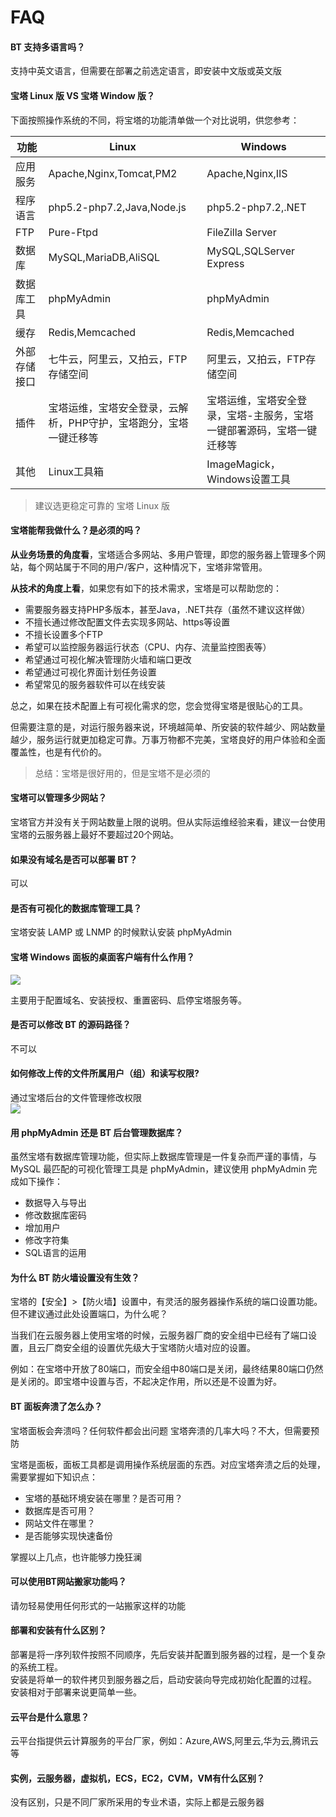 # FAQ

#### BT 支持多语言吗？

支持中英文语言，但需要在部署之前选定语言，即安装中文版或英文版

#### 宝塔 Linux 版 VS 宝塔 Window 版？

下面按照操作系统的不同，将宝塔的功能清单做一个对比说明，供您参考：

|  功能  |  Linux  |  Windows  |
| --- | --- | --- |
| 应用服务   |  Apache,Nginx,Tomcat,PM2  | Apache,Nginx,IIS   |
|  程序语言  |   php5.2-php7.2,Java,Node.js |   php5.2-php7.2,.NET |
|   FTP |  Pure-Ftpd  |  FileZilla Server |
|   数据库 |  MySQL,MariaDB,AliSQL  |  MySQL,SQLServer Express  |
|  数据库工具  | phpMyAdmin   |  phpMyAdmin  |
|  缓存  |  Redis,Memcached  |  Redis,Memcached   |
| 外部存储接口    |  七牛云，阿里云，又拍云，FTP存储空间  | 阿里云，又拍云，FTP存储空间   |
|  插件 |   宝塔运维，宝塔安全登录，云解析，PHP守护，宝塔跑分，宝塔一键迁移等 |  宝塔运维，宝塔安全登录，宝塔-主服务，宝塔一键部署源码，宝塔一键迁移等   |
|  其他  |  Linux工具箱  | ImageMagick，Windows设置工具   |

> 建议选更稳定可靠的 宝塔 Linux 版

#### 宝塔能帮我做什么？是必须的吗？

**从业务场景的角度看**，宝塔适合多网站、多用户管理，即您的服务器上管理多个网站，每个网站属于不同的用户/客户，这种情况下，宝塔非常管用。

**从技术的角度上看**，如果您有如下的技术需求，宝塔是可以帮助您的：

* 需要服务器支持PHP多版本，甚至Java，.NET共存（虽然不建议这样做）
* 不擅长通过修改配置文件去实现多网站、https等设置
* 不擅长设置多个FTP
* 希望可以监控服务器运行状态（CPU、内存、流量监控图表等）
* 希望通过可视化解决管理防火墙和端口更改
* 希望通过可视化界面计划任务设置
* 希望常见的服务器软件可以在线安装

总之，如果在技术配置上有可视化需求的您，您会觉得宝塔是很贴心的工具。

但需要注意的是，对运行服务器来说，环境越简单、所安装的软件越少、网站数量越少，服务运行就更加稳定可靠。万事万物都不完美，宝塔良好的用户体验和全面覆盖性，也是有代价的。

> 总结：宝塔是很好用的，但是宝塔不是必须的

#### 宝塔可以管理多少网站？

宝塔官方并没有关于网站数量上限的说明。但从实际运维经验来看，建议一台使用宝塔的云服务器上最好不要超过20个网站。


#### 如果没有域名是否可以部署 BT？

可以

#### 是否有可视化的数据库管理工具？

宝塔安装 LAMP 或 LNMP 的时候默认安装 phpMyAdmin

#### 宝塔 Windows 面板的桌面客户端有什么作用？

![](http://libs.websoft9.com/Websoft9/DocsPicture/zh/btwin/bt-wintools-websoft9.png)

主要用于配置域名、安装授权、重置密码、启停宝塔服务等。


#### 是否可以修改 BT 的源码路径？

不可以

#### 如何修改上传的文件所属用户（组）和读写权限?

通过宝塔后台的文件管理修改权限  
![](http://libs.websoft9.com/Websoft9/DocsPicture/zh/btlinux/bt-quanxian-websoft9.png)


#### 用 phpMyAdmin 还是 BT 后台管理数据库？

虽然宝塔有数据库管理功能，但实际上数据库管理是一件复杂而严谨的事情，与 MySQL 最匹配的可视化管理工具是 phpMyAdmin，建议使用 phpMyAdmin 完成如下操作：

*   数据导入与导出
*   修改数据库密码
*   增加用户
*   修改字符集
*   SQL语言的运用

#### 为什么 BT 防火墙设置没有生效？

宝塔的【安全】>【防火墙】设置中，有灵活的服务器操作系统的端口设置功能。但不建议通过此处设置端口，为什么呢？  

当我们在云服务器上使用宝塔的时候，云服务器厂商的安全组中已经有了端口设置，且云厂商安全组的设置优先级大于宝塔防火墙对应的设置。

例如：在宝塔中开放了80端口，而安全组中80端口是关闭，最终结果80端口仍然是关闭的。即宝塔中设置与否，不起决定作用，所以还是不设置为好。

#### BT 面板奔溃了怎么办？

宝塔面板会奔溃吗？任何软件都会出问题
宝塔奔溃的几率大吗？不大，但需要预防

宝塔是面板，面板工具都是调用操作系统层面的东西。对应宝塔奔溃之后的处理，需要掌握如下知识点：

*   宝塔的基础环境安装在哪里？是否可用？
*   数据库是否可用？
*   网站文件在哪里？
*   是否能够实现快速备份

掌握以上几点，也许能够力挽狂澜

#### 可以使用BT网站搬家功能吗？

请勿轻易使用任何形式的一站搬家这样的功能


#### 部署和安装有什么区别？

部署是将一序列软件按照不同顺序，先后安装并配置到服务器的过程，是一个复杂的系统工程。  
安装是将单一的软件拷贝到服务器之后，启动安装向导完成初始化配置的过程。  
安装相对于部署来说更简单一些。 

#### 云平台是什么意思？

云平台指提供云计算服务的平台厂家，例如：Azure,AWS,阿里云,华为云,腾讯云等

#### 实例，云服务器，虚拟机，ECS，EC2，CVM，VM有什么区别？

没有区别，只是不同厂家所采用的专业术语，实际上都是云服务器